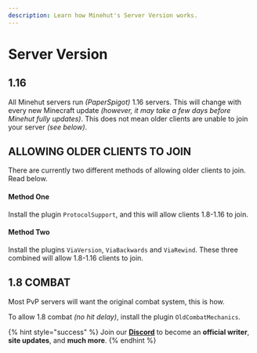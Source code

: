 ```yaml
---
description: Learn how Minehut's Server Version works.
---
```


# Server Version

## 1.16

All Minehut servers run _\(PaperSpigot\)_ 1.16 servers. This will change with every new Minecraft update _\(however, it may take a few days before Minehut fully updates\)_. This does not mean older clients are unable to join your server _\(see below\)_.

## ALLOWING OLDER CLIENTS TO JOIN

There are currently two different methods of allowing older clients to join. Read below.

#### Method One

Install the plugin `ProtocolSupport`, and this will allow clients 1.8-1.16 to join.

#### Method Two

Install the plugins `ViaVersion`, `ViaBackwards` and `ViaRewind`. These three combined will allow 1.8-1.16 clients to join.

## 1.8 COMBAT

Most PvP servers will want the original combat system, this is how.

To allow 1.8 combat _\(no hit delay\)_, install the plugin `OldCombatMechanics`. 

{% hint style="success" %}
Join our **[Discord](https://invite.gg/minehutxyz)** to become an **official writer**, **site updates**, and **much more**.
{% endhint %}


